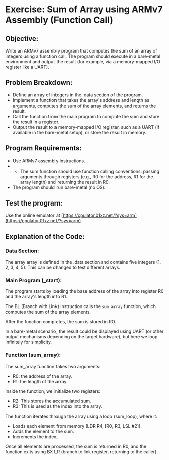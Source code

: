 # Exercise: Sum of Array using ARMv7 Assembly (Function Call)

## Objective:
Write an ARMv7 assembly program that computes the sum of an array of integers using a function call. The program should execute in a bare-metal environment and output the result (for example, via a memory-mapped I/O register like a UART).

## Problem Breakdown:
* Define an array of integers in the .data section of the program.
* Implement a function that takes the array's address and length as arguments, computes the sum of the array elements, and returns the result.
* Call the function from the main program to compute the sum and store the result in a register.
* Output the result to a memory-mapped I/O register, such as a UART (if available in the bare-metal setup), or store the result in memory.

## Program Requirements:

* Use ARMv7 assembly instructions.
* * The sum function should use function calling conventions: passing arguments through registers (e.g., R0 for the address, R1 for the array length) and returning the result in R0.
* The program should run bare-metal (no OS).

## Test the program:
Use the online emulator at [https://cpulator.01xz.net/?sys=arm](https://cpulator.01xz.net/?sys=arm)

## Explanation of the Code:

### Data Section:

The array array is defined in the .data section and contains five integers (1, 2, 3, 4, 5). This can be changed to test different arrays.

### Main Program (_start):

The program starts by loading the base address of the array into register R0 and the array's length into R1.

The BL (Branch with Link) instruction calls the `sum_array` function, which computes the sum of the array elements.

After the function completes, the sum is stored in R0. 

In a bare-metal scenario, the result could be displayed using UART (or other output mechanisms depending on the target hardware), but here we loop infinitely for simplicity.


### Function (sum_array):
The sum_array function takes two arguments:

* R0: the address of the array.
* R1: the length of the array.

Inside the function, we initialize two registers:

* R2: This stores the accumulated sum.
* R3: This is used as the index into the array.

The function iterates through the array using a loop (sum_loop), where it:

* Loads each element from memory (LDR R4, [R0, R3, LSL #2]).
* Adds the element to the sum.
* Increments the index.

Once all elements are processed, the sum is returned in R0, and the function exits using BX LR (branch to link register, returning to the caller).



